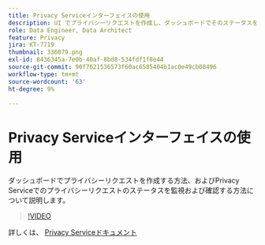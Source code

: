 ```yaml
---
title: Privacy Serviceインターフェイスの使用
description: UI でプライバシーリクエストを作成し、ダッシュボードでそのステータスを監視または確認する方法について説明します。
role: Data Engineer, Data Architect
feature: Privacy
jira: KT-7719
thumbnail: 336079.png
exl-id: 8436345a-7e0b-40af-8bd8-534fdf1f8e44
source-git-commit: 90f7621536573f60ac6585404b1ac0e49cb08496
workflow-type: tm+mt
source-wordcount: '63'
ht-degree: 9%

---
```



# Privacy Serviceインターフェイスの使用

ダッシュボードでプライバシーリクエストを作成する方法、およびPrivacy Serviceでのプライバシーリクエストのステータスを監視および確認する方法について説明します。

>[!VIDEO](https://video.tv.adobe.com/v/336079?quality=12&learn=on)

詳しくは、 [Privacy Serviceドキュメント](https://experienceleague.adobe.com/docs/experience-platform/privacy/home.html?lang=ja)
